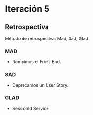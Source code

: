 # Iteración 5

## Retrospectiva

Método de retrospectiva: Mad, Sad, Glad

### MAD

- Rompimos el Front-End.

### SAD

- Deprecamos un User Story.

### GLAD

- SessionId Service.



